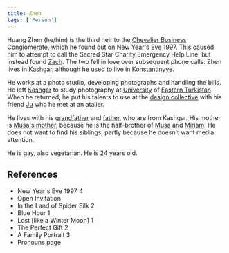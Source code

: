 ```yaml
---
title: Zhen
tags: ['Person']
---
```

Huang Zhen (he/him) is the third heir to the [Chevalier Business Conglomerate](/_wiki/chevalier-business-conglomerate.md), which he found out on New Year's Eve 1997. This caused him to attempt to call the Sacred Star Charity Emergency Help Line, but instead found [Zach](/_wiki/zach.md). The two fell in love over subsequent phone calls. Zhen lives in [Kashgar](/_wiki/kashgar.md), although he used to live in [Konstantinyye](/_wiki/konstantinyye.md).

He works at a photo studio, developing photographs and handling the bills. He left [Kashgar](/_wiki/kashgar.md) to study photography at [University](/_wiki/university-of-eastern-turkistan.md) of [Eastern Turkistan](/_wiki/eastern-turkistan.md). When he returned, he put his talents to use at the [design collective](/_wiki/design-collective.md) with his friend [Ju](/_wiki/ju.md) who he met at an atalier.

He lives with his [grandfather](/_wiki/zhens-grandfather.md) and [father](/_wiki/zhens-father.md), who are from Kashgar. His mother is [Musa's mother](/_wiki/musas-mother.md), because he is the half-brother of [Musa](/_wiki/musa.md) and [Miriam](/_wiki/miriam.md). He does not want to find his siblings, partly because he doesn't want media attention.

He is gay, also vegetarian. He is 24 years old.

## References
- New Year's Eve 1997 4
- Open Invitation
- In the Land of Spider Silk 2
- Blue Hour 1
- Lost \[like a Winter Moon\] 1
- The Perfect Gift 2
- A Family Portrait 3
- Pronouns page
